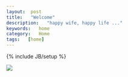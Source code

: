 ```yaml
---
layout:  post
title:   "Welcome"
description:   "happy wife, happy life ..."
keywords:   home
category:   Home
tags:   [home] 
---
```



{% include JB/setup %}

![](http://needpp.qiniudn.com/2015/01/11/ebe4900e-9975-11e4-a385-f23c9156bf7b.png)

